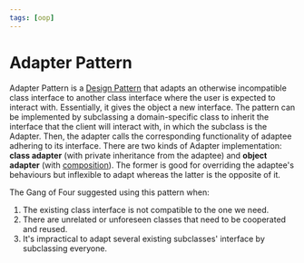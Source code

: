 ```yaml
---
tags: [oop]
---
```


# Adapter Pattern

Adapter Pattern is a [Design Pattern](202211221249.md) that adapts an otherwise
incompatible class interface to another class interface where the user is
expected to interact with. Essentially, it gives the object a new interface. The
pattern can be implemented by subclassing a domain-specific class to inherit the
interface that the client will interact with, in which the subclass is the
Adapter. Then, the adapter calls the corresponding functionality of adaptee
adhering to its interface. There are two kinds of Adapter implementation:
**class adapter** (with private inheritance from the adaptee) and **object
adapter** (with [composition](202302051222.md)). The former is good for
overriding the adaptee's behaviours but inflexible to adapt whereas the latter
is the opposite of it.

The Gang of Four suggested using this pattern when:
1. The existing class interface is not compatible to the one we need.
2. There are unrelated or unforeseen classes that need to be cooperated and
   reused.
3. It's impractical to adapt several existing subclasses' interface by
   subclassing everyone.
